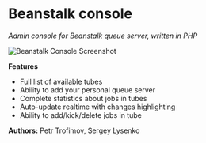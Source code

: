 # Beanstalk console

*Admin console for Beanstalk queue server, written in PHP*

![Beanstalk Console Screenshot](https://raw.github.com/ptrofimov/beanstalk_console/master/cover/btconsole.png)

**Features**

- Full list of available tubes
- Ability to add your personal queue server
- Complete statistics about jobs in tubes
- Auto-update realtime with changes highlighting
- Ability to add/kick/delete jobs in tube

**Authors:** Petr Trofimov, Sergey Lysenko